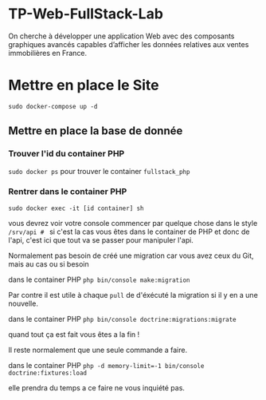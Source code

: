 # TP-Web-FullStack-Lab
On cherche à développer une application Web avec des composants graphiques avancés capables d’afficher les données relatives aux ventes immobilières en France.

# Mettre en place le Site

`sudo docker-compose up -d`

## Mettre en place la base de donnée

### Trouver l'id du container PHP
`sudo docker ps` pour trouver le container `fullstack_php`

### Rentrer dans le container PHP
`sudo docker exec -it [id container] sh`

vous devrez voir votre console commencer par quelque chose dans le style `/srv/api # ` si c'est la cas vous êtes dans le container de PHP et donc de l'api, c'est ici que tout va se passer pour manipuler l'api.

Normalement pas besoin de créé une migration car vous avez ceux du Git, mais au cas ou si besoin 

dans le container PHP `php bin/console make:migration`

Par contre il est utile à chaque `pull` de d'éxécuté la migration si il y en a une nouvelle.

dans le container PHP `php bin/console doctrine:migrations:migrate`


quand tout ça est fait vous êtes a la fin !

Il reste normalement que une seule commande a faire.

dans le container PHP `php -d memory-limit=-1 bin/console doctrine:fixtures:load`

elle prendra du temps a ce faire ne vous inquiété pas.